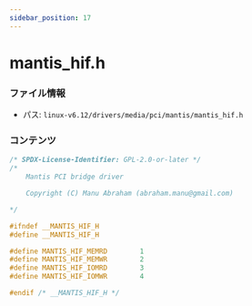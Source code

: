 ```yaml
---
sidebar_position: 17
---
```

# mantis_hif.h

### ファイル情報

- パス: `linux-v6.12/drivers/media/pci/mantis/mantis_hif.h`

### コンテンツ

```h
/* SPDX-License-Identifier: GPL-2.0-or-later */
/*
	Mantis PCI bridge driver

	Copyright (C) Manu Abraham (abraham.manu@gmail.com)

*/

#ifndef __MANTIS_HIF_H
#define __MANTIS_HIF_H

#define MANTIS_HIF_MEMRD		1
#define MANTIS_HIF_MEMWR		2
#define MANTIS_HIF_IOMRD		3
#define MANTIS_HIF_IOMWR		4

#endif /* __MANTIS_HIF_H */

```
